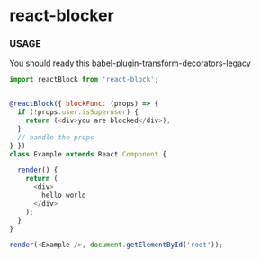 # react-blocker


### USAGE
You should ready this [babel-plugin-transform-decorators-legacy](https://github.com/loganfsmyth/babel-plugin-transform-decorators-legacy)
```javascript
import reactBlock from 'react-block';


@reactBlock({ blockFunc: (props) => {
  if (!props.user.isSuperuser) {
    return (<div>you are blocked</div>);
  }
  // handle the props
} })
class Example extends React.Component {

  render() {
    return (
      <div>
        hello world
      </div>
    );
  }
}

render(<Example />, document.getElementById('root'));
```